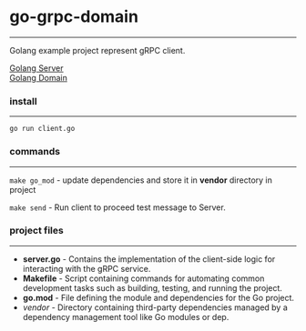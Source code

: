 # go-grpc-domain

---

Golang example project represent gRPC client.

[Golang Server](https://github.com/zh1gr/go-grpc-server)<br>
[Golang Domain](https://github.com/zh1gr/go-grpc-domain)

### install

---

```shell
go run client.go
```

### commands

---

`make go_mod` - update dependencies and store it in **vendor** directory in project

`make send` - Run client to proceed test message to Server.<br>


### project files

---

 - **server.go** - Contains the implementation of the client-side logic for interacting with the gRPC service.
 - **Makefile** - Script containing commands for automating common development tasks such as building, testing, and running the project.
 - **go.mod** - File defining the module and dependencies for the Go project.
 - *vendor* - Directory containing third-party dependencies managed by a dependency management tool like Go modules or dep.